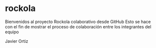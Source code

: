 # rockola
 
Bienvenidos al proyecto Rockola colaborativo desde GitHub
Esto se hace con el fin de mostrar el proceso de colaboración 
entre los integrantes del equipo


Javier Ortiz